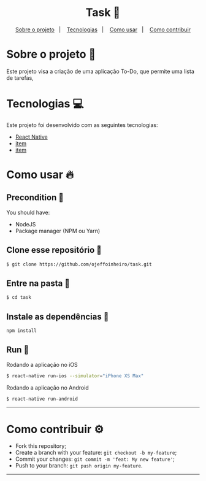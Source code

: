 <h1 align="center">
  Task 📆
</h1>
  
<p align="center">
  <a href="#sobre-o-projeto-book">Sobre o projeto</a>&nbsp;&nbsp;&nbsp;|&nbsp;&nbsp;&nbsp;
  <a href="#tecnologias-computer">Tecnologias</a>&nbsp;&nbsp;&nbsp;|&nbsp;&nbsp;&nbsp;  
  <a href="#como-usar-fire">Como usar</a>&nbsp;&nbsp;&nbsp;|&nbsp;&nbsp;&nbsp;
  <a href="#como-contribuir-gear">Como contribuir</a>
</p>

# Sobre o projeto :book:
Este projeto visa a criação de uma aplicação To-Do, que permite uma lista de tarefas,

# Tecnologias :computer:
Este projeto foi desenvolvido com as seguintes tecnologias:
- [React Native](https://reactnative.dev)
- [item](https://react-icons.github.io/react-icons/)
- [item](https://reactrouter.com/)

# Como usar :fire:
## Precondition 📌
You should have:
- NodeJS
- Package manager (NPM ou Yarn)

## Clone esse repositório :floppy_disk:
```bash
$ git clone https://github.com/ojeffoinheiro/task.git
```
## Entre na pasta :file_folder:
```bash
$ cd task
```
## Instale as dependências :wrench:
```bash
npm install
```
## Run :iphone:
Rodando a aplicação no iOS
```bash
$ react-native run-ios --simulator="iPhone XS Max"
```
Rodando a aplicação no Android
```bash
$ react-native run-android
```
---

# Como contribuir :gear:
- Fork this repository;
- Create a branch with your feature: `git checkout -b my-feature`;
- Commit your changes: `git commit -m 'feat: My new feature'`;
- Push to your branch: `git push origin my-feature`.
---

